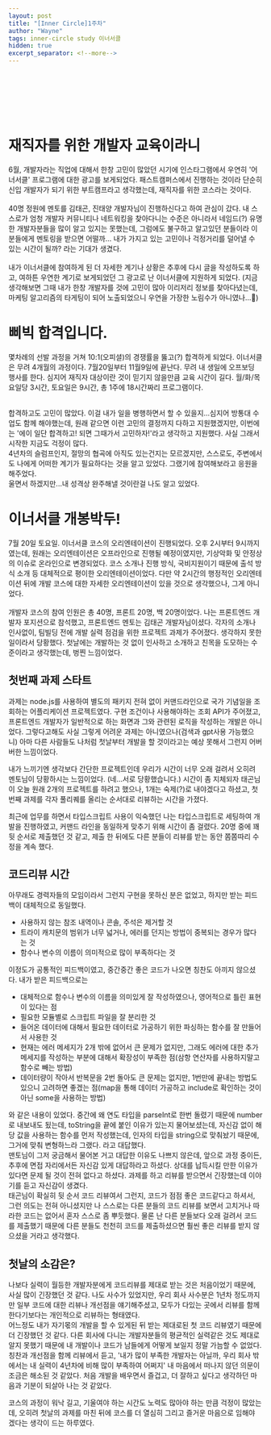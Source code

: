 ```yaml
---
layout: post
title: "[Inner Circle]1주차"
author: "Wayne"
tags: inner-circle study 이너서클
hidden: true
excerpt_separator: <!--more-->
---
```


<span style="color:rgba(0,0,0,0)">두구두구 이너써클 개봉박두!</span>

<!--more-->

<br/><br/><br/>

<!-- ![main](../assets/post_img/javascript_deep_dive.png "main") -->

# 재직자를 위한 개발자 교육이라니

6월, 개발자라는 직업에 대해서 한창 고민이 많았던 시기에 인스타그램에서 우연히 '어너서클' 프로그램에 대한 광고를 보게되었다.
패스트캠퍼스에서 진행하는 것이라 단순히 신입 개발자가 되기 위한 부트캠프라고 생각했는데, 재직자를 위한 코스라는 것이다.<br/><br/>
40명 정원에 멘토를 김태곤, 진태양 개발자님이 진행하신다고 하여 관심이 갔다.
내 스스로가 엄청 개발자 커뮤니티나 네트워킹을 찾아다니는 수준은 아니라서 네임드(?) 유명한 개발자분들을 많이 알고 있지는 못했는데,
그럼에도 불구하고 알고있던 분들이라 이분들에게 멘토링을 받으면 어떨까... 내가 가지고 있는 고민이나 걱정거리를 덜어낼 수 있는 시간이 될까? 라는 기대가 생겼다.<br/>
<br/>내가 이너서클에 참여하게 된 더 자세한 계기나 상황은 추후에 다시 글을 작성하도록 하고, 여하튼 우연한 계기로 보게되었던 그 광고로 난 이너서클에 지원하게 되었다.
(지금 생각해보면 그때 내가 한창 개발자를 것에 고민이 많아 이리저리 정보를 찾아다녔는데, 마케팅 알고리즘의 타게팅이 되어 노출되었으니 우연을 가장한 노림수가 아니였나...🤭)

# 삐빅 합격입니다.

몇차례의 선발 과정을 거쳐
10:1(오피셜)의 경쟁률을 뚫고(?) 합격하게 되었다.
이너서클은 무려 4개월의 과정이다. 7월20일부터 11월9일에 끝난다. 무려 내 생일에 오프보딩 행사를 한다. 심지어 재직자 대상이란 것이 믿기지 않을만큼 교육 시간이 길다.
월/화/목 요일당 3시간, 토요일은 9시간, 총 1주에 18시간짜리 프로그램이다.

<br/>합격하고도 고민이 많았다. 이걸 내가 일을 병행하면서 할 수 있을지...심지어 방통대 수업도 함께 해야했는데, 원래 같으면 이런 고민의 결정까지 다하고 지원했겠지만, 이번에는 '에이 일단 합격하고! 되면 그때가서 고민하자!'라고 생각하고 지원했다. 사실 그래서 시작한 지금도 걱정이 많다.
<br/>4년차의 슬럼프인지, 절망의 협곡에 아직도 있는건지는 모르겠지만, 스스로도, 주변에서도 나에게 어떠한 계기가 필요하다는 것을 알고 있었다. 그랬기에 참여해보라고 응원을 해주었다.
<br/> 울면서 하겠지만...내 성격상 완주해낼 것이란걸 나도 알고 있었다.

# 이너서클 개봉박두!

7월 20일 토요일. 이너서클 코스의 오리엔테이션이 진행되었다.
오후 2시부터 9시까지였는데, 원래는 오리엔테이션은 오프라인으로 진행될 예정이였지만, 기상악화 및 안정상의 이슈로 온라인으로 변경되었다.
코스 소개나 진행 방식, 국비지원이기 때문에 출석 방식 소개 등 대체적으로 평이한 오리엔테이션이었다.
다만 약 2시간의 행정적인 오리엔테이션 뒤에 개발 코스에 대한 자세한 오리엔테이션이 있을 것으로 생각했으나, 그게 아니었다.
<br/><br/>
개발자 코스의 참여 인원은 총 40명, 프론트 20명, 백 20명이었다. 나는 프론트엔드 개발자 포지션으로 참석했고, 프론트엔드 멘토는 김태곤 개발자님이셨다.
각자의 소개나 인사없이, 팀빌딩 전에 개발 실력 점검을 위한 프로젝트 과제가 주어졌다. 생각하지 못한 일이라서 당황했다.
첫날에는 개발하는 것 없이 인사하고 소개하고 친목을 도모하는 수준이라고 생각했는데, 벙찐 느낌이었다.
<br/>

## 첫번째 과제 스타트

과제는 node.js를 사용하여 별도의 패키지 전혀 없이 커맨드라인으로 국가 기념일을 조회하는 어플리케이션 프로젝트였다. 구현 조건이나 사용해야하는 조회 API가 주어졌고, 프론트엔드 개발자가 일반적으로 하는 화면과 그와 관련된 로직을 작성하는 개발은 아니었다.
그렇다고해도 사실 그렇게 어려운 과제는 아니였으나(검색과 gpt사용 가능했으니) 아마 다른 사람들도 나처럼 첫날부터 개발을 할 것이라고는 예상 못해서 그런지 어버버한 느낌이었다.

내가 느끼기엔 생각보다 간단한 프로젝트인데 우리가 시간이 너무 오래 걸려서 오히려 멘토님이 당황하시는 느낌이었다. (네...서로 당황했습니다.)
시간이 좀 지체되자 태곤님이 오늘 원래 2개의 프로젝트를 하려고 했으나, 1개는 숙제(?)로 내야겠다고 하셨고, 첫번째 과제를 각자 풀리퀘를 올리는 순서대로 리뷰하는 시간을 가졌다.

최근에 업무를 하면서 타입스크립트 사용이 익숙했던 나는 타입스크립트로 세팅하여 개발을 진행하였고, 커맨드 라인을 동일하게 맞추기 위해 시간이 좀 걸렸다. 20명 중에 꽤 뒷 순서로 제출했던 것 같고, 제출 한 뒤에도 다른 분들이 리뷰를 받는 동안 쫌쫌따리 수정을 계속 했다.

## 코드리뷰 시간

아무래도 경력자들의 모임이라서 그런지 구현을 못하신 분은 없었고, 하지만 받는 피드백이 대체적으로 동일했다.

- 사용하지 않는 참조 내역이나 콘솔, 주석은 제거할 것
- 트라이 캐치문의 범위가 너무 넓거나, 에러를 던지는 방법이 중복되는 경우가 많다는 것
- 함수나 변수의 이름이 의미적으로 많이 부족하다는 것

이정도가 공통적인 피드백이였고, 중간중간 좋은 코드가 나오면 칭찬도 아끼지 않으셨다. 내가 받은 피드백으로는

- 대체적으로 함수나 변수의 이름을 의미있게 잘 작성하였으나, 영어적으로 틀린 표현이 있다는 점
- 필요한 모듈별로 스크립트 파일을 잘 분리한 것
- 들어온 데이터에 대해서 필요한 데이터로 가공하기 위한 파싱하는 함수를 잘 만들어서 사용한 것
- 현재는 에러 메세지가 2개 밖에 없어서 큰 문제가 없지만, 그래도 에러에 대한 추가 메세지를 작성하는 부분에 대해서 확장성이 부족한 점(삼항 연산자를 사용하지말고 함수로 빼는 방법)
- 데이터량이 작아서 반복문을 2번 돌아도 큰 문제는 없지만, 1번만에 끝내는 방법도 있으니 고려하면 좋겠는 점(map을 통해 데이터 가공하고 include로 확인하는 것이 아닌 some을 사용하는 방법)

와 같은 내용이 있었다. 중간에 왜 연도 타입을 parseInt로 한번 돌렸기 때문에 number로 내보내도 됬는데, toString을 끝에 붙인 이유가 있는지 물어보셨는데, 자신감 없이 해당 값을 사용하는 함수를 먼저 작성했는데, 인자의 타입을 string으로 맞춰놨기 때문에, 그거에 맞춰 변형하느라 그랬다. 라고 대답했다. <br/>맨토님이 그저 궁금해서 물어본 거고 대답한 이유도 나쁘지 않은데, 앞으로 과정 중이든, 추후에 면접 자리에서든 자신감 있게 대답하라고 하셨다. 상대를 납득시킬 만한 이유가 있다면 문제 될 것이 전혀 없다고 하셨다. 과제를 하고 리뷰를 받으면서 긴장했는데 이야기를 듣고 자신감이 생겼다.
<br/>태곤님이 확실히 뒷 순서 코드 리뷰여서 그런지, 코드가 점점 좋은 코드같다고 하셔서, 그런 의도는 전혀 아니셨지만 나 스스로는 다른 분들의 코드 리뷰를 보면서 고치거나 따라한 코드는 없어서 혼자 스스로 좀 뿌듯했다. 물론 난 다른 분들보다 오래 걸려서 코드를 제출했기 때문에 다른 분들도 천천히 코드를 제출하셨으면 훨씬 좋은 리뷰를 받지 않으셨을 거라고 생각했다.

## 첫날의 소감은?

나보다 실력이 월등한 개발자분에게 코드리뷰를 제대로 받는 것은 처음이었기 때문에, 사실 많이 긴장했던 것 같다.
나도 사수가 있었지만, 우리 회사 사수분은 1년차 정도까지만 일부 코드에 대한 리뷰나 개선점을 얘기해주셨고, 모두가 다있는 곳에서 리뷰를 함께 한다기보다는 개인적으로 리뷰하는 형태였다.
<br/>어느정도 내가 자기몫의 개발을 할 수 있게된 뒤 받는 제대로된 첫 코드 리뷰였기 때문에 더 긴장했던 것 같다. 다른 회사에 다니는 개발자분들의 평균적인 실력같은 것도 제대로 알지 못했기 때문에 내 개발이나 코드가 남들에게 어떻게 보일지 정말 가늠할 수 없었다.
칭찬과 개선점을 함께 리뷰에서 듣고, '내가 많이 부족한 개발자는 아닐까, 우리 회사 밖에서는 내 실력이 4년차에 비해 많이 부족하여 어쩌지' 내 마음에서 떠나지 않던 의문이 조금은 해소된 것 같았다. 처음 개발을 배우면서 즐겁고, 더 잘하고 싶다고 생각하던 마음과 기분이 되살아 나는 것 같았다.

코스의 과정이 워낙 길고, 기울여야 하는 시간도 노력도 많아야 하는 만큼 걱정이 많았는데, 오히려 첫날의 과제를 마친 뒤에 코스를 더 열심히 그리고 즐거운 마음으로 임해야 겠다는 생각이 드는 하루였다.
